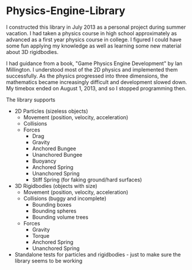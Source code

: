 # Physics-Engine-Library

I constructed this library in July 2013 as a personal project during summer vacation. I had taken a physics course in high school approximately as advanced as a first year physics course in college. I figured I could have some fun applying my knowledge as well as learning some new material about 3D rigidbodies.

I had guidance from a book, "Game Physics Engine Development" by Ian Millington. I understood most of the 2D physics and implemented them successfully. As the physics progressed into three dimensions, the mathematics became increasingly difficult and development slowed down. My timebox ended on August 1, 2013, and so I stopped programming then.

The library supports

* 2D Particles (sizeless objects)
  * Movement (position, velocity, acceleration)
  * Collisions
  * Forces
    * Drag
    * Gravity
    * Anchored Bungee
    * Unanchored Bungee
    * Buoyancy
    * Anchored Spring
    * Unanchored Spring
    * Stiff Spring (for faking ground/hard surfaces)
* 3D Rigidbodies (objects with size) 
  * Movement (position, velocity, acceleration)
  * Collisions (buggy and incomplete)
    * Bounding boxes
    * Bounding spheres
    * Bounding volume trees
  * Forces
    * Gravity
    * Torque
    * Anchored Spring
    * Unanchored Spring
* Standalone tests for particles and rigidbodies - just to make sure the library seems to be working
